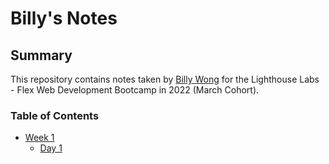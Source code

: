 # Billy's Notes

## Summary
This repository contains notes taken by [Billy Wong](https://github.com/bwong-yh) for the Lighthouse Labs - Flex Web Development Bootcamp in 2022 (March Cohort).

### Table of Contents
* [Week 1](/Week_1)
  * [Day 1](/Week_1/Day_1)